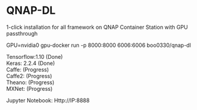 # QNAP-DL

1-click installation for all framework on QNAP Container Station with GPU passthrough

GPU=nvidia0 gpu-docker run -p 8000:8000 6006:6006 boo0330/qnap-dl

Tensorflow:1.10 (Done)  
Keras: 2.2.4 (Done)  
Caffe: (Progress)  
Caffe2: (Progress)  
Theano: (Progress)  
MXNet: (Progress)  
  
  
Jupyter Notebook: Http://IP:8888

